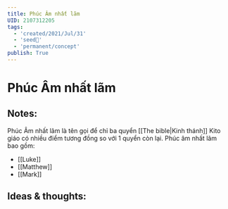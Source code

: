 ```yaml
---
title: Phúc Âm nhất lãm
UID: 2107312205
tags:
  - 'created/2021/Jul/31'
  - 'seed🥜'
  - 'permanent/concept'
publish: True
---
```

# Phúc Âm nhất lãm

## Notes:
Phúc Âm nhất lãm là tên gọi để chỉ ba quyển [[The bible|Kinh thánh]] Kito giáo có nhiều điểm tương đồng so với 1 quyển còn lại. Phúc âm nhất lãm bao gồm:

- [[Luke]]
- [[Matthew]]
- [[Mark]]

## Ideas & thoughts:
